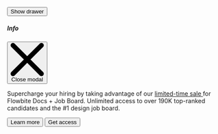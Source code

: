 <script>
    import { Drawer, Button } from 'svelte-5-ui-lib'
    import { sineIn } from 'svelte/easing';

  let transitionParamsBottom = {
    y: 320,
    duration: 200,
    easing: sineIn
  };

  const drawerF = uiHelpers();
  let drawerStatusF = $state(false);
  const closeDrawerF = drawerF.close;

    $effect(() => {
    drawerStatusF = drawerF.isOpen;
  });
</script>


<div class="text-center">
  <Button onclick={drawerF.toggle}>Show drawer</Button>
</div>
<Drawer
  placement="bottom"
  transitionType="fly"
  width="w-full"
  drawerStatus={drawerStatusF}
  closeDrawer={closeDrawerF}
  transitionParams={transitionParamsBottom}
>
  <div class="flex items-center">
    <h5
      id="drawer-label"
      class="mb-4 inline-flex items-center text-base font-semibold text-gray-500 dark:text-gray-400"
    >
      <InfoCircleSolid class="me-2.5 h-4 w-4" />Info
    </h5>
    <button
      type="button"
      onclick={closeDrawerF}
      class="ms-auto inline-flex h-8 w-8 items-center justify-center rounded-lg bg-transparent text-sm text-gray-400 hover:bg-gray-200 hover:text-gray-900 dark:hover:bg-gray-600 dark:hover:text-white"
      data-modal-hide="default-modal"
    >
      <svg
        class="h-3 w-3"
        aria-hidden="true"
        xmlns="http://www.w3.org/2000/svg"
        fill="none"
        viewBox="0 0 14 14"
      >
        <path
          stroke="currentColor"
          stroke-linecap="round"
          stroke-linejoin="round"
          stroke-width="2"
          d="m1 1 6 6m0 0 6 6M7 7l6-6M7 7l-6 6"
        />
      </svg>
      <span class="sr-only">Close modal</span>
    </button>
  </div>
  <p class="mb-6 text-sm text-gray-500 dark:text-gray-400">
    Supercharge your hiring by taking advantage of our <a
      href="/"
      class="text-primary-600 underline hover:no-underline dark:text-primary-500"
    >
      limited-time sale
    </a>
    for Flowbite Docs + Job Board. Unlimited access to over 190K top-ranked candidates and the #1 design
    job board.
  </p>
  <div class="grid grid-cols-2 gap-4">
    <Button color="light" href="/">Learn more</Button>
    <Button href="/" btnclass="px-4">Get access <ArrowRightOutline class="ms-2 h-3.5 w-3.5" /></Button>
  </div>
</Drawer>